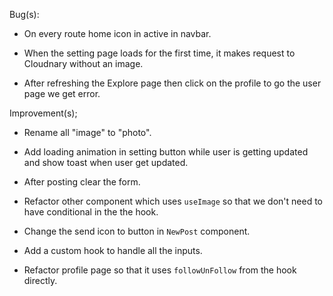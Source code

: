 Bug(s):

-   On every route home icon in active in navbar.

-   When the setting page loads for the first time, it makes request to Cloudnary without an image.

-   After refreshing the Explore page then click on the profile to go the user page we get error.

Improvement(s);


-   Rename all "image" to "photo".

-   Add loading animation in setting button while user is getting updated and show toast when user get updated.

-   After posting clear the form.

-   Refactor other component which uses `useImage` so that we don't need to have conditional in the the hook.

-   Change the send icon to button in `NewPost` component.

-   Add a custom hook to handle all the inputs.

-   Refactor profile page so that it uses `followUnFollow` from the hook directly.
